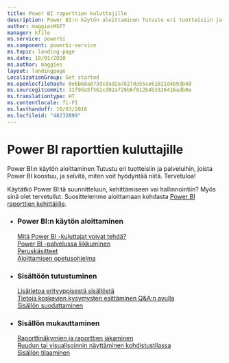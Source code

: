 ```yaml
---
title: Power BI raporttien kuluttajille
description: Power BI:n käytön aloittaminen Tutustu eri tuotteisiin ja palveluihin, joista Power BI koostuu, ja selvitä, miten voit hyödyntää niitä.
author: maggiesMSFT
manager: kfile
ms.service: powerbi
ms.component: powerbi-service
ms.topic: landing-page
ms.date: 10/01/2018
ms.author: maggies
layout: landingpage
LocalizationGroup: Get started
ms.openlocfilehash: 0e6b68a073dc8ad2a7827da55ce61821d4b93b40
ms.sourcegitcommit: 31f9da5f562cd02a729b6f012b4b3326416adb0e
ms.translationtype: HT
ms.contentlocale: fi-FI
ms.lasthandoff: 10/03/2018
ms.locfileid: "48232899"
---
```

# <a name="power-bi-for-report-consumers"></a>Power BI raporttien kuluttajille

Power BI:n käytön aloittaminen Tutustu eri tuotteisiin ja palveluihin, joista Power BI koostuu, ja selvitä, miten voit hyödyntää niitä. Tervetuloa!

Käytätkö Power BI:tä suunnitteluun, kehittämiseen vai hallinnointiin? Myös sinä olet tervetullut. Suosittelemme aloittamaan kohdasta [Power BI raporttien kehittäjille](../power-bi-creator-landing.md).

<ul class="panelContent cardsF"> 
              <li> 
                             <div class="cardSize"> 
                                           <div class="cardPadding"> 
                                                          <div class="card"> 
                                                                        <div class="cardText"> 
                                                                                      <h3>Power BI:n käytön aloittaminen</h3> 
                                                                                      <p></p>
                                                                                            <a href="end-user-consumer.md">Mitä Power BI -kuluttajat voivat tehdä?</a><br/> 
                                                                                            <a href="end-user-experience.md">Power BI -palvelussa liikkuminen</a><br/> 
                                                                                            <a href="end-user-basic-concepts.md">Peruskäsitteet</a><br/>
                                                                                            <a href="../service-get-started.md">Aloittamisen opetusohjelma</a><br/>
                                                                        </div> 
                                                          </div> 
                                           </div> 
                             </div> 
              </li>
              <li> 
                             <div class="cardSize"> 
                                           <div class="cardPadding"> 
                                                          <div class="card"> 
                                                                        <div class="cardText"> 
                                                                                      <h3>Sisältöön tutustuminen</h3> 
                                                                                      <p></p>
                                                                                            <a href="end-user-related.md">Lisätietoa erityyppisestä sisällöstä</a><br/> 
                                                                                            <a href="end-user-q-and-a.md">Tietoja koskevien kysymysten esittäminen Q&A:n avulla</a><br/> 
                                                                                            <a href="end-user-report-filter.md">Sisällön suodattaminen</a> 
                                                                        </div> 
                                                          </div> 
                                           </div> 
                             </div> 
              </li>
              <li> 
                             <div class="cardSize"> 
                                           <div class="cardPadding"> 
                                                          <div class="card"> 
                                                                        <div class="cardText"> 
                                                                                      <h3>Sisällön mukauttaminen</h3> 
                                                                                      <p></p>
                                                                                            <a href="end-user-shared-with-me.md">Raporttinäkymien ja raporttien jakaminen</a><br/> 
                                                                                            <a href="end-user-focus.md">Ruudun tai visualisoinnin näyttäminen kohdistustilassa</a><br/> 
                                                                                            <a href="end-user-subscribe.md">Sisällön tilaaminen</a>
                                                                        </div> 
                                                          </div> 
                                           </div> 
                             </div> 
              </li>
</ul>


